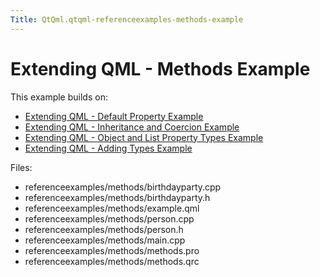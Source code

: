 ```yaml
---
Title: QtQml.qtqml-referenceexamples-methods-example
---
```

        
Extending QML - Methods Example
===============================

<span class="subtitle"></span>
<span id="details"></span>
This example builds on:

-   [Extending QML - Default Property Example](https://developer.ubuntu.comapps/qml/sdk-15.04/QtQml.referenceexamples-default/)
-   [Extending QML - Inheritance and Coercion Example](https://developer.ubuntu.comapps/qml/sdk-15.04/QtQml.referenceexamples-coercion/)
-   [Extending QML - Object and List Property Types Example](https://developer.ubuntu.comapps/qml/sdk-15.04/QtQml.referenceexamples-properties/)
-   [Extending QML - Adding Types Example](https://developer.ubuntu.comapps/qml/sdk-15.04/QtQml.referenceexamples-adding/)

Files:

-   referenceexamples/methods/birthdayparty.cpp
-   referenceexamples/methods/birthdayparty.h
-   referenceexamples/methods/example.qml
-   referenceexamples/methods/person.cpp
-   referenceexamples/methods/person.h
-   referenceexamples/methods/main.cpp
-   referenceexamples/methods/methods.pro
-   referenceexamples/methods/methods.qrc

